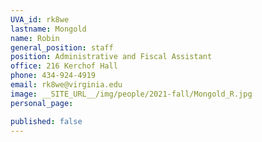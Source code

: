 ```yaml
---
UVA_id: rk8we
lastname: Mongold
name: Robin
general_position: staff
position: Administrative and Fiscal Assistant
office: 216 Kerchof Hall
phone: 434-924-4919
email: rk8we@virginia.edu
image: __SITE_URL__/img/people/2021-fall/Mongold_R.jpg
personal_page:

published: false
---
```

